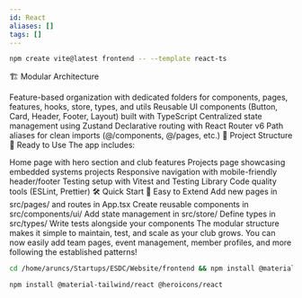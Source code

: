 ```yaml
---
id: React
aliases: []
tags: []
---
```


```bash
npm create vite@latest frontend -- --template react-ts
```

🏗️ Modular Architecture

Feature-based organization with dedicated folders for components, pages, features, hooks, store, types, and utils
Reusable UI components (Button, Card, Header, Footer, Layout) built with TypeScript
Centralized state management using Zustand
Declarative routing with React Router v6
Path aliases for clean imports (@/components, @/pages, etc.)
📁 Project Structure
🚀 Ready to Use
The app includes:

Home page with hero section and club features
Projects page showcasing embedded systems projects
Responsive navigation with mobile-friendly header/footer
Testing setup with Vitest and Testing Library
Code quality tools (ESLint, Prettier)
🛠️ Quick Start
🔧 Easy to Extend
Add new pages in src/pages/ and routes in App.tsx
Create reusable components in src/components/ui/
Add state management in src/store/
Define types in src/types/
Write tests alongside your components
The modular structure makes it simple to maintain, test, and scale as your club grows. You can now easily add team pages, event management, member profiles, and more following the established patterns!

```bash
cd /home/aruncs/Startups/ESDC/Website/frontend && npm install @material-tailwind/react @heroicons/react
```

```bash
npm install @material-tailwind/react @heroicons/react
```
